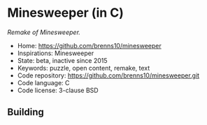 # Minesweeper (in C)

_Remake of Minesweeper._

- Home: https://github.com/brenns10/minesweeper
- Inspirations: Minesweeper
- State: beta, inactive since 2015
- Keywords: puzzle, open content, remake, text
- Code repository: https://github.com/brenns10/minesweeper.git
- Code language: C
- Code license: 3-clause BSD

## Building
